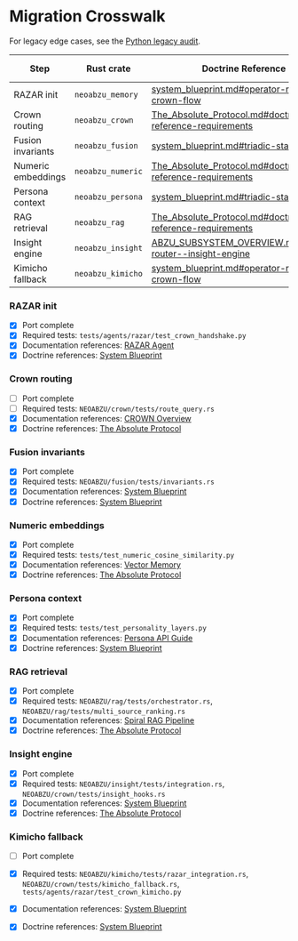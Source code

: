 # Migration Crosswalk

For legacy edge cases, see the [Python legacy audit](python_legacy_audit.md).

| Step | Rust crate | Doctrine Reference | Remaining Python dependencies |
|------|------------|--------------------|--------------------------------|
| RAZAR init | `neoabzu_memory` | [system_blueprint.md#operator-razar-crown-flow](system_blueprint.md#operator-razar-crown-flow) | `razar/boot_orchestrator.py` |
| Crown routing | `neoabzu_crown` | [The_Absolute_Protocol.md#doctrine-reference-requirements](The_Absolute_Protocol.md#doctrine-reference-requirements) | — |
| Fusion invariants | `neoabzu_fusion` | [system_blueprint.md#triadic-stack](system_blueprint.md#triadic-stack) | — |
| Numeric embeddings | `neoabzu_numeric` | [The_Absolute_Protocol.md#doctrine-reference-requirements](The_Absolute_Protocol.md#doctrine-reference-requirements) | — |
| Persona context | `neoabzu_persona` | [system_blueprint.md#triadic-stack](system_blueprint.md#triadic-stack) | — |
| RAG retrieval | `neoabzu_rag` | [The_Absolute_Protocol.md#doctrine-reference-requirements](The_Absolute_Protocol.md#doctrine-reference-requirements) | `rag/orchestrator.py` |
| Insight engine | `neoabzu_insight` | [ABZU_SUBSYSTEM_OVERVIEW.md#crown-router--insight-engine](ABZU_SUBSYSTEM_OVERVIEW.md#crown-router--insight-engine) | — |
| Kimicho fallback | `neoabzu_kimicho` | [system_blueprint.md#operator-razar-crown-flow](system_blueprint.md#operator-razar-crown-flow) | — |

### RAZAR init
- [x] Port complete
- [x] Required tests: `tests/agents/razar/test_crown_handshake.py`
- [x] Documentation references: [RAZAR Agent](RAZAR_AGENT.md#migration-crosswalk)
- [x] Doctrine references: [System Blueprint](system_blueprint.md#razar–crown–kimi-cho-migration)

### Crown routing
- [ ] Port complete
- [ ] Required tests: `NEOABZU/crown/tests/route_query.rs`
- [x] Documentation references: [CROWN Overview](CROWN_OVERVIEW.md#migration-crosswalk)
- [x] Doctrine references: [The Absolute Protocol](The_Absolute_Protocol.md#migration-crosswalk-references)

### Fusion invariants
- [x] Port complete
- [x] Required tests: `NEOABZU/fusion/tests/invariants.rs`
- [x] Documentation references: [System Blueprint](system_blueprint.md#fusion-invariants)
- [x] Doctrine references: [System Blueprint](system_blueprint.md#fusion-invariants)

### Numeric embeddings
- [x] Port complete
- [x] Required tests: `tests/test_numeric_cosine_similarity.py`
- [x] Documentation references: [Vector Memory](vector_memory.md#migration-crosswalk)
- [x] Doctrine references: [The Absolute Protocol](The_Absolute_Protocol.md#migration-crosswalk-references)

### Persona context
- [x] Port complete
- [x] Required tests: `tests/test_personality_layers.py`
- [x] Documentation references: [Persona API Guide](persona_api_guide.md#migration-crosswalk)
- [x] Doctrine references: [System Blueprint](system_blueprint.md)

### RAG retrieval
- [x] Port complete
- [x] Required tests: `NEOABZU/rag/tests/orchestrator.rs`, `NEOABZU/rag/tests/multi_source_ranking.rs`
- [x] Documentation references: [Spiral RAG Pipeline](rag_pipeline.md#migration-crosswalk)
- [x] Doctrine references: [The Absolute Protocol](The_Absolute_Protocol.md#migration-crosswalk-references)

### Insight engine
- [x] Port complete
- [x] Required tests: `NEOABZU/insight/tests/integration.rs`, `NEOABZU/crown/tests/insight_hooks.rs`
- [x] Documentation references: [System Blueprint](system_blueprint.md#floor-6-insight-observatory)
- [x] Doctrine references: [The Absolute Protocol](The_Absolute_Protocol.md#migration-crosswalk-references)

### Kimicho fallback
- [ ] Port complete
- [x] Required tests: `NEOABZU/kimicho/tests/razar_integration.rs`, `NEOABZU/crown/tests/kimicho_fallback.rs`, `tests/agents/razar/test_crown_kimicho.py`
- [x] Documentation references: [System Blueprint](system_blueprint.md#razar–crown–kimi-cho-migration)
- [x] Doctrine references: [System Blueprint](system_blueprint.md#razar–crown–kimi-cho-migration)

